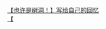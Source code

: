[【也许是树洞！】写给自己的回忆](http://tieba.baidu.com/p/3885531031?see_lz=1&pn=)   
[【](http://tieba.baidu.com/p/3886557111?see_lz=1&pn=)   
